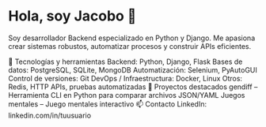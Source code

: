 # Hola, soy Jacobo 👋

Soy desarrollador Backend especializado en Python y Django.
Me apasiona crear sistemas robustos, automatizar procesos y construir APIs eficientes.

🔧 Tecnologías y herramientas
Backend: Python, Django, Flask
Bases de datos: PostgreSQL, SQLite, MongoDB
Automatización: Selenium, PyAutoGUI
Control de versiones: Git
DevOps / Infraestructura: Docker, Linux
Otros: Redis, HTTP APIs, pruebas automatizadas
📂 Proyectos destacados
gendiff – Herramienta CLI en Python para comparar archivos JSON/YAML
Juegos mentales – Juego mentales interactivo
📫 Contacto
LinkedIn: linkedin.com/in/tuusuario
